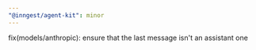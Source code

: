 ```yaml
---
"@inngest/agent-kit": minor
---
```


fix(models/anthropic): ensure that the last message isn't an assistant one
